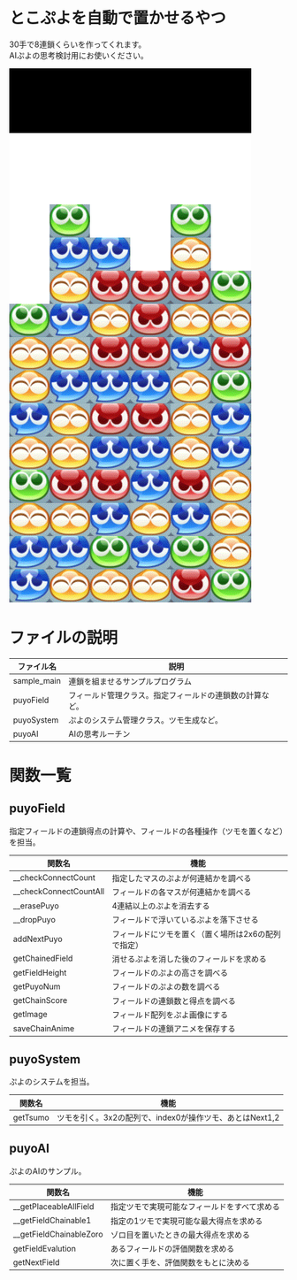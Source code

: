 # とこぷよを自動で置かせるやつ

30手で8連鎖くらいを作ってくれます。  
AIぷよの思考検討用にお使いください。

![puyo](result_10.gif)
# ファイルの説明

|ファイル名|説明|
|-|-|
|sample_main|連鎖を組ませるサンプルプログラム|
|puyoField|フィールド管理クラス。指定フィールドの連鎖数の計算など。|
|puyoSystem|ぷよのシステム管理クラス。ツモ生成など。|
|puyoAI|AIの思考ルーチン|

# 関数一覧
## puyoField

指定フィールドの連鎖得点の計算や、フィールドの各種操作（ツモを置くなど）を担当。

|関数名|機能|
|-|-|
|__checkConnectCount|指定したマスのぷよが何連結かを調べる|
|__checkConnectCountAll|フィールドの各マスが何連結かを調べる|
|__erasePuyo|4連結以上のぷよを消去する|
|__dropPuyo|フィールドで浮いているぷよを落下させる|
|addNextPuyo|フィールドにツモを置く（置く場所は2x6の配列で指定）|
|getChainedField|消せるぷよを消した後のフィールドを求める|
|getFieldHeight|フィールドのぷよの高さを調べる|
|getPuyoNum|フィールドのぷよの数を調べる|
|getChainScore|フィールドの連鎖数と得点を調べる|
|getImage|フィールド配列をぷよ画像にする|
|saveChainAnime|フィールドの連鎖アニメを保存する|

## puyoSystem

ぷよのシステムを担当。

|関数名|機能|
|-|-|
|getTsumo|ツモを引く。3x2の配列で、index0が操作ツモ、あとはNext1,2|

## puyoAI

ぷよのAIのサンプル。

|関数名|機能|
|-|-|
|__getPlaceableAllField|指定ツモで実現可能なフィールドをすべて求める|
|__getFieldChainable1|指定の1ツモで実現可能な最大得点を求める|
|__getFieldChainableZoro|ゾロ目を置いたときの最大得点を求める|
|getFieldEvalution|あるフィールドの評価関数を求める|
|getNextField|次に置く手を、評価関数をもとに決める|